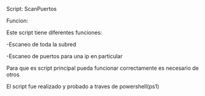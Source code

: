 Script: ScanPuertos

Funcion: 

Este script tiene diferentes funciones:

-Escaneo de toda la subred

-Escaneo de puertos para una ip en particular

Para que es script principal pueda funcionar correctamente es necesario de otros 

El script fue realizado y probado a traves de powershell(ps1)
